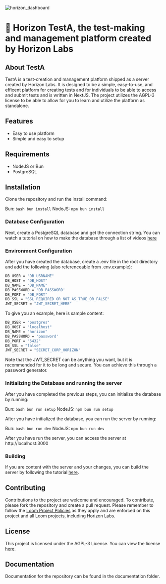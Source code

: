![horizon_dashboard](https://github.com/user-attachments/assets/7f3ec544-2431-418a-bf9f-c16261b22525)

# 📓 Horizon TestA, the test-making and management platform created by Horizon Labs
## About TestA
TestA is a test-creation and management platform shipped as a server created by Horizon Labs. It is designed to be a simple, easy-to-use, and efficent platform for creating tests and for individuals to be able to access and submit tests and is written in NextJS. The project utilizes the AGPL-3 license to be able to allow for you to learn and utilize the platform as standalone.

## Features
- Easy to use platform
- Simple and easy to setup

## Requirements
- NodeJS or Bun
- PostgreSQL

## Installation
Clone the repository and run the install command:

Bun:  ```bash bun install```
NodeJS:  ```npm bun install```

### Database Configuration

Next, create a PostgreSQL database and get the connection string. You can watch a tutorial on how to make the database through a list of videos [here](https://www.youtube.com/results?search_query=create+postgresql+database)

### Environment Configuration
After you have created the database, create a .env file in the root directory and add the following (also referenceable from .env.example):

```bash
DB_USER = "DB_USRNAME"
DB_HOST = "DB_HOST"
DB_NAME = "DB_NAME"
DB_PASSWORD = 'DB_PASSWORD'
DB_PORT = "DB_PORT"
DB_SSL = "SSL_REQUIRED_OR_NOT_AS_TRUE_OR_FALSE"
JWT_SECRET = "JWT_SECRET_HERE"
```

To give you an example, here is sample content:

```bash
DB_USER = "postgres"
DB_HOST = "localhost"
DB_NAME = "horizon"
DB_PASSWORD = 'password'
DB_PORT = "5432"
DB_SSL = "false"
JWT_SECRET = "SECRET_CORP_HORIZON"
```

Note that the JWT_SECRET can be anything you want, but it is recommended for it to be long and secure. You can achieve this through a password generator.

### Initializing the Database and running the server
After you have completed the previous steps, you can initialize the database by running:

Bun: ```bash bun run setup```
NodeJS: ```npm bun run setup```

After you have initialized the database, you can run the server by running:

Bun: ```bash bun run dev```
NodeJS: ```npm bun run dev```

After you have run the server, you can access the server at http://localhost:3000

### Building

If you are content with the server and your changes, you can build the server by following the tutorial [here](https://nextjs.org/docs/pages/building-your-application/deploying).

## Contributing

Contributions to the project are welcome and encouraged. To contribute, please fork the repository and create a pull request. Please remember to follow the [Loom Project Policies](https://avnce.org/Project_Policies.pdf) as they apply and are enforced on this project and all Loom projects, including Horizon Labs.

## License

This project is licensed under the AGPL-3 License. You can view the license [here](https://github.com/HorizLabs/TestA/blob/main/LICENSE).

## Documentation

Documentation for the repository can be found in the documentation folder.
